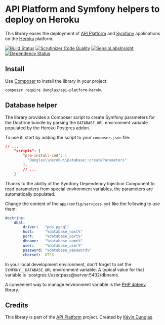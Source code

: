 # API Platform and Symfony helpers to deploy on Heroku

This library eases the deployment of [API Platform](http://api-platform.com) and [Symfony](http://symfony.com)
applications on the [Heroku](http://heroku.com) platform.

[![Build Status](https://travis-ci.org/dunglas/api-platform-heroku.svg?branch=master)](https://travis-ci.org/dunglas/api-platform-heroku)
[![Scrutinizer Code Quality](https://scrutinizer-ci.com/g/dunglas/api-platform-heroku/badges/quality-score.png?b=master)](https://scrutinizer-ci.com/g/dunglas/api-platform-heroku/?branch=master)
[![SensioLabsInsight](https://insight.sensiolabs.com/projects/9f4c8c22-9bf8-4467-ab2b-2d0c73210827/mini.png)](https://insight.sensiolabs.com/projects/9f4c8c22-9bf8-4467-ab2b-2d0c73210827)
[![Dependency Status](https://www.versioneye.com/user/projects/559809aa6166340022000013/badge.svg?style=flat)](https://www.versioneye.com/user/projects/559809aa6166340022000013)

## Install

Use [Composer](http://getcomposer.org) to install the library in your project:

`composer require dunglas/api-platform-heroku`

## Database helper

The library provides a Composer script to create Symfony parameters for the Doctrine bundle by parsing the `DATABASE_URL`
environment variable populated by the Heroku Postgres addon.

To use it, start by adding the script to your `composer.json` file:

```json
// ...
    "scripts": {
        "pre-install-cmd": [
          "Dunglas\\Heroku\\Database::createParameters"
        ],
        // ...
    }
```

Thanks to the ability of the Symfony Dependency Injection Component to read parameters from special environment variables,
the parameters are automatically populated.
 
Change the content of the `app/config/services.yml` like the following to use them:

```yaml
doctrine:
    dbal:
        driver:   "pdo_pgsql"
        host:     "%database_host%"
        port:     "%database_port%"
        dbname:   "%database_name%"
        user:     "%database_user%"
        password: "%database_password%"
        charset:  UTF8
```

In your local development environment, don't forget to set the `SYMFONY__DATABASE_URL` environment variable.
A typical value for that variable is `postgres://user:pass@server:5432/dbname.

A convenient way to manage environment variable is the [PHP dotenv](https://github.com/vlucas/phpdotenv) library.

## Credits

This library is part of the [API Platform](http://api-platform.com) project. Created by [Kévin Dunglas](dunglas@gmail.com).

